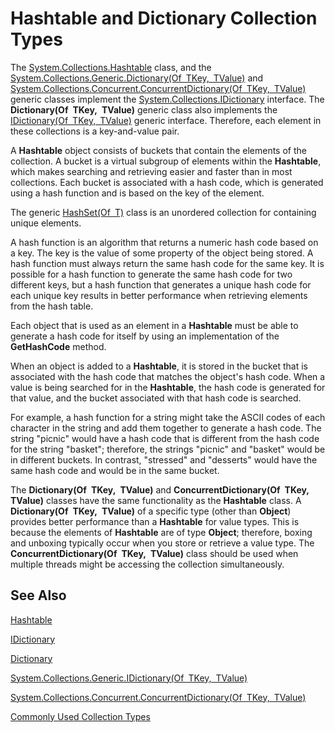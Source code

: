 # Hashtable and Dictionary Collection Types

The [System.Collections.Hashtable](http://dotnet.github.io/api/System.Collections.Hashtable.html) class, and the [System.Collections.Generic.Dictionary(Of TKey, TValue)](http://dotnet.github.io/api/System.Collections.Generic.Dictionary%602.html) and [System.Collections.Concurrent.ConcurrentDictionary(Of TKey, TValue)](http://dotnet.github.io/api/System.Collections.Concurrent.ConcurrentDictionary%602.html) generic classes implement the [System.Collections.IDictionary](http://dotnet.github.io/api/System.Collections.IDictionary.html) interface. The **Dictionary(Of TKey, TValue)** generic class also implements the [IDictionary(Of TKey, TValue)](http://dotnet.github.io/api/System.Collections.Generic.IDictionary%602.html) generic interface. Therefore, each element in these collections is a key-and-value pair.

A **Hashtable** object consists of buckets that contain the elements of the collection. A bucket is a virtual subgroup of elements within the **Hashtable**, which makes searching and retrieving easier and faster than in most collections. Each bucket is associated with a hash code, which is generated using a hash function and is based on the key of the element.

The generic [HashSet(Of T)](http://dotnet.github.io/api/System.Collections.Generic.HashSet%601.html) class is an unordered collection for containing unique elements. 

A hash function is an algorithm that returns a numeric hash code based on a key. The key is the value of some property of the object being stored. A hash function must always return the same hash code for the same key. It is possible for a hash function to generate the same hash code for two different keys, but a hash function that generates a unique hash code for each unique key results in better performance when retrieving elements from the hash table.

Each object that is used as an element in a **Hashtable** must be able to generate a hash code for itself by using an implementation of the **GetHashCode** method. 

When an object is added to a **Hashtable**, it is stored in the bucket that is associated with the hash code that matches the object's hash code. When a value is being searched for in the **Hashtable**, the hash code is generated for that value, and the bucket associated with that hash code is searched.

For example, a hash function for a string might take the ASCII codes of each character in the string and add them together to generate a hash code. The string "picnic" would have a hash code that is different from the hash code for the string "basket"; therefore, the strings "picnic" and "basket" would be in different buckets. In contrast, "stressed" and "desserts" would have the same hash code and would be in the same bucket.

The **Dictionary(Of TKey, TValue)** and **ConcurrentDictionary(Of TKey, TValue)** classes have the same functionality as the **Hashtable** class. A **Dictionary(Of TKey, TValue)** of a specific type (other than **Object**) provides better performance than a **Hashtable** for value types. This is because the elements of **Hashtable** are of type **Object**; therefore, boxing and unboxing typically occur when you store or retrieve a value type. The **ConcurrentDictionary(Of TKey, TValue)** class should be used when multiple threads might be accessing the collection simultaneously.

## See Also

[Hashtable](http://dotnet.github.io/api/System.Collections.Hashtable.html)

[IDictionary](http://dotnet.github.io/api/System.Collections.IDictionary.html)

[Dictionary](http://dotnet.github.io/api/System.Collections.Generic.Dictionary%602.html)

[System.Collections.Generic.IDictionary(Of TKey, TValue)](http://dotnet.github.io/api/System.Collections.Generic.IDictionary%602.html)

[System.Collections.Concurrent.ConcurrentDictionary(Of TKey, TValue)](http://dotnet.github.io/api/System.Collections.Concurrent.ConcurrentDictionary%602.html)

[Commonly Used Collection Types](commonlyUsedCollectionTypes.md)
